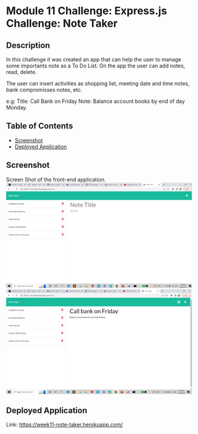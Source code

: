 # Module 11 Challenge: Express.js Challenge: Note Taker
## Description

In this challenge it was created an app that can help the user to manage some importants note as a To Do List. On the app the user can add notes, read, delete.

The user can insert activities as shopping list, meeting date and time notes, bank compromisses notes, etc.

e.g: Title: Call Bank on Friday
    Note: Balance account books by end of day Monday.



## Table of Contents

- [Screenshot](#screenshot)
- [Deployed Application](#deployed-application)

## Screenshot
Screen Shot of the front-end application.
![Note Taker Application Screenshot](./Assets/note-taker-screen-shot.jpg)
![Note Taker Application Screenshot](./Assets/note-taker-screen-shot2.jpg)

## Deployed Application
Link: https://week11-note-taker.herokuapp.com/
